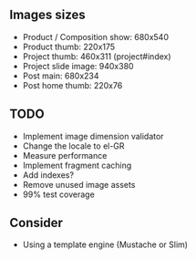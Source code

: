 Images sizes
------------------
* Product / Composition show:  680x540
* Product thumb: 220x175
* Project thumb: 460x311 (project#index)
* Project slide image: 940x380
* Post main: 680x234
* Post home thumb: 220x76

TODO
------------------------
* Implement image dimension validator
* Change the locale to el-GR
* Measure performance
* Implement fragment caching
* Add indexes?
* Remove unused image assets
* 99% test coverage

Consider
--------------------
* Using a template engine (Mustache or Slim)